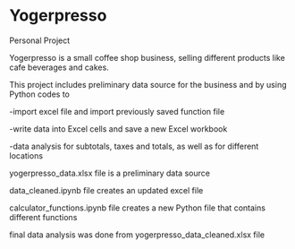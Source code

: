 # Yogerpresso
Personal Project

Yogerpresso is a small coffee shop business, selling different products like cafe beverages and cakes.

This project includes preliminary data source for the business and by using Python codes to

-import excel file and import previously saved function file

-write data into Excel cells and save a new Excel workbook

-data analysis for subtotals, taxes and totals, as well as for different locations

yogerpresso_data.xlsx file is a preliminary data source

data_cleaned.ipynb file creates an updated excel file

calculator_functions.ipynb file creates a new Python file that contains different functions

final data analysis was done from yogerpresso_data_cleaned.xlsx file
